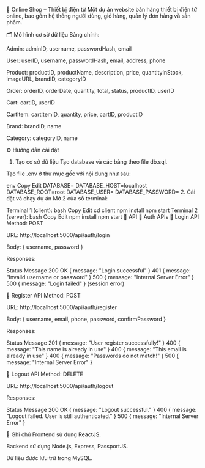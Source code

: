 🛒 Online Shop – Thiết bị điện tử
Một dự án website bán hàng thiết bị điện tử online, bao gồm hệ thống người dùng, giỏ hàng, quản lý đơn hàng và sản phẩm.



🗂️ Mô hình cơ sở dữ liệu
Bảng chính:

Admin: adminID, username, passwordHash, email

User: userID, username, passwordHash, email, address, phone

Product: productID, productName, description, price, quantityInStock, imageURL, brandID, categoryID

Order: orderID, orderDate, quantity, total, status, productID, userID

Cart: cartID, userID

CartItem: cartItemID, quantity, price, cartID, productID

Brand: brandID, name

Category: categoryID, name

⚙️ Hướng dẫn cài đặt
1. Tạo cơ sở dữ liệu
Tạo database và các bảng theo file db.sql.

Tạo file .env ở thư mục gốc với nội dung như sau:

env
Copy
Edit
DATABASE=
DATABASE_HOST=localhost
DATABASE_ROOT=root
DATABASE_USER=
DATABASE_PASSWORD=
2. Cài đặt và chạy dự án
Mở 2 cửa sổ terminal:

Terminal 1 (client):
bash
Copy
Edit
cd client
npm install
npm start
Terminal 2 (server):
bash
Copy
Edit
npm install
npm start
📡 API
🔐 Auth APIs
🔸 Login API
Method: POST

URL: http://localhost:5000/api/auth/login

Body: { username, password }

Responses:

Status	Message
200 OK	{ message: "Login successful" }
401	{ message: "Invalid username or password" }
500	{ message: "Internal Server Error" }
500	{ message: "Login failed" } (session error)

🔸 Register API
Method: POST

URL: http://localhost:5000/api/auth/register

Body: { username, email, phone, password, confirmPassword }

Responses:

Status	Message
201	{ message: "User register successfully!" }
400	{ message: "This name is already in use" }
400	{ message: "This email is already in use" }
400	{ message: "Passwords do not match!" }
500	{ message: "Internal Server Error" }

🔸 Logout API
Method: DELETE

URL: http://localhost:5000/api/auth/logout

Responses:

Status	Message
200 OK	{ message: "Logout successful." }
400	{ message: "Logout failed. User is still authenticated." }
500	{ message: "Internal Server Error" }

📌 Ghi chú
Frontend sử dụng ReactJS.

Backend sử dụng Node.js, Express, PassportJS.

Dữ liệu được lưu trữ trong MySQL.